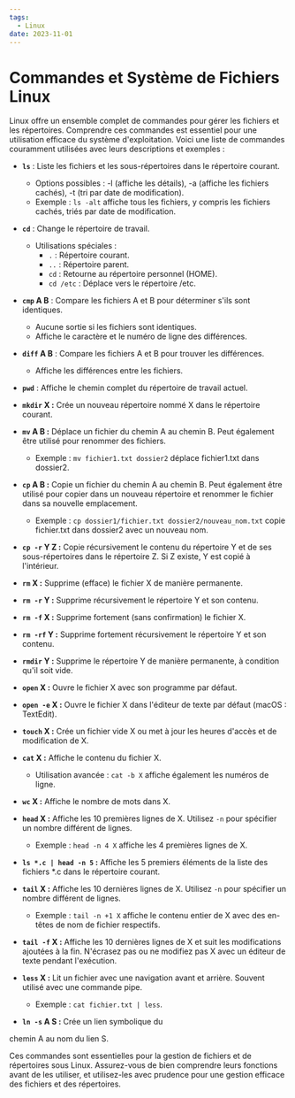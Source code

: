 ```yaml
---
tags:
  - Linux
date: 2023-11-01
---
```


# Commandes et Système de Fichiers Linux

Linux offre un ensemble complet de commandes pour gérer les fichiers et les répertoires. Comprendre ces commandes est essentiel pour une utilisation efficace du système d'exploitation. Voici une liste de commandes couramment utilisées avec leurs descriptions et exemples :

- **`ls`** : Liste les fichiers et les sous-répertoires dans le répertoire courant.
    - Options possibles : -l (affiche les détails), -a (affiche les fichiers cachés), -t (tri par date de modification).
    - Exemple : `ls -alt` affiche tous les fichiers, y compris les fichiers cachés, triés par date de modification.

- **`cd`** : Change le répertoire de travail.
    - Utilisations spéciales :
        - `.` : Répertoire courant.
        - `..` : Répertoire parent.
        - `cd` : Retourne au répertoire personnel (HOME).
        - `cd /etc` : Déplace vers le répertoire /etc.

- **`cmp` A B** : Compare les fichiers A et B pour déterminer s'ils sont identiques.
    - Aucune sortie si les fichiers sont identiques.
    - Affiche le caractère et le numéro de ligne des différences.

- **`diff` A B** : Compare les fichiers A et B pour trouver les différences.
    - Affiche les différences entre les fichiers.

- **`pwd`** : Affiche le chemin complet du répertoire de travail actuel.

- **`mkdir` X :** Crée un nouveau répertoire nommé X dans le répertoire courant.

- **`mv` A B :** Déplace un fichier du chemin A au chemin B. Peut également être utilisé pour renommer des fichiers.
    - Exemple : `mv fichier1.txt dossier2` déplace fichier1.txt dans dossier2.

- **`cp` A B :** Copie un fichier du chemin A au chemin B. Peut également être utilisé pour copier dans un nouveau répertoire et renommer le fichier dans sa nouvelle emplacement.
    - Exemple : `cp dossier1/fichier.txt dossier2/nouveau_nom.txt` copie fichier.txt dans dossier2 avec un nouveau nom.

- **`cp -r` Y Z :** Copie récursivement le contenu du répertoire Y et de ses sous-répertoires dans le répertoire Z. Si Z existe, Y est copié à l'intérieur.

- **`rm` X :** Supprime (efface) le fichier X de manière permanente.

- **`rm -r` Y :** Supprime récursivement le répertoire Y et son contenu.

- **`rm -f` X :** Supprime fortement (sans confirmation) le fichier X.

- **`rm -rf` Y :** Supprime fortement récursivement le répertoire Y et son contenu.

- **`rmdir` Y :** Supprime le répertoire Y de manière permanente, à condition qu'il soit vide.

- **`open` X :** Ouvre le fichier X avec son programme par défaut.

- **`open -e` X :** Ouvre le fichier X dans l'éditeur de texte par défaut (macOS : TextEdit).

- **`touch` X :** Crée un fichier vide X ou met à jour les heures d'accès et de modification de X.

- **`cat` X :** Affiche le contenu du fichier X.
    - Utilisation avancée : `cat -b X` affiche également les numéros de ligne.

- **`wc` X :** Affiche le nombre de mots dans X.

- **`head` X :** Affiche les 10 premières lignes de X. Utilisez `-n` pour spécifier un nombre différent de lignes.
    - Exemple : `head -n 4 X` affiche les 4 premières lignes de X.

- **`ls *.c | head -n 5` :** Affiche les 5 premiers éléments de la liste des fichiers *.c dans le répertoire courant.

- **`tail` X :** Affiche les 10 dernières lignes de X. Utilisez `-n` pour spécifier un nombre différent de lignes.
    - Exemple : `tail -n +1 X` affiche le contenu entier de X avec des en-têtes de nom de fichier respectifs.

- **`tail -f` X :** Affiche les 10 dernières lignes de X et suit les modifications ajoutées à la fin. N'écrasez pas ou ne modifiez pas X avec un éditeur de texte pendant l'exécution.

- **`less` X :** Lit un fichier avec une navigation avant et arrière. Souvent utilisé avec une commande pipe.
    - Exemple : `cat fichier.txt | less`.

- **`ln -s` A S :** Crée un lien symbolique du

 chemin A au nom du lien S.

Ces commandes sont essentielles pour la gestion de fichiers et de répertoires sous Linux. Assurez-vous de bien comprendre leurs fonctions avant de les utiliser, et utilisez-les avec prudence pour une gestion efficace des fichiers et des répertoires.



